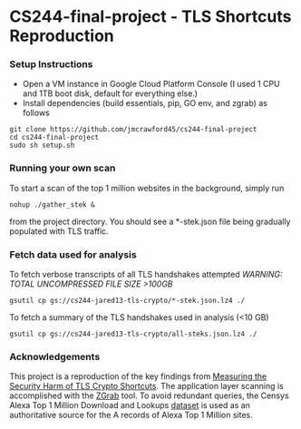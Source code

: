 # CS244-final-project - TLS Shortcuts Reproduction

### Setup Instructions
- Open a VM instance in Google Cloud Platform Console (I used 1 CPU
and 1TB boot disk, default for everything else.)
- Install dependencies (build essentials, pip, GO env, and zgrab) as follows
```
git clone https://github.com/jmcrawford45/cs244-final-project
cd cs244-final-project
sudo sh setup.sh
```
### Running your own scan
To start a scan of the top 1 million websites in the background, simply run
```
nohup ./gather_stek &
```
from the project directory.
You should see a *-stek.json file being gradually populated with TLS traffic.

### Fetch data used for analysis
To fetch verbose transcripts of all TLS handshakes attempted 
*WARNING: TOTAL UNCOMPRESSED FILE SIZE >100GB*
```
gsutil cp gs://cs244-jared13-tls-crypto/*-stek.json.lz4 ./
```
To fetch a summary of the TLS handshakes used in analysis (<10 GB)
```
gsutil cp gs://cs244-jared13-tls-crypto/all-steks.json.lz4 ./
```

### Acknowledgements
This project is a reproduction of the key findings from [Measuring the Security Harm of TLS Crypto Shortcuts](https://jhalderm.com/pub/papers/forward-secrecy-imc16.pdf).
The application layer scanning is accomplished with the [ZGrab](https://github.com/zmap/zgrab) tool.
To avoid redundant queries, the Censys Alexa Top 1 Million Download and Lookups  [dataset](https://scans.io/series/alexa-dl-top1mil) is used as an authoritative source for the
A records of Alexa Top 1 Million sites.

